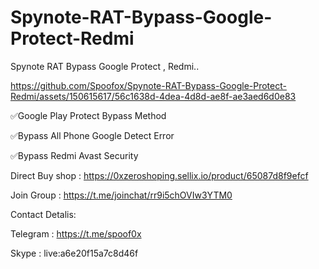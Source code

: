 
# Spynote-RAT-Bypass-Google-Protect-Redmi
Spynote RAT Bypass Google Protect ,  Redmi..



https://github.com/Spoofox/Spynote-RAT-Bypass-Google-Protect-Redmi/assets/150615617/56c1638d-4dea-4d8d-ae8f-ae3aed6d0e83



✅Google Play Protect Bypass Method

✅Bypass All Phone Google Detect Error

✅Bypass Redmi Avast Security

Direct Buy shop : https://0xzeroshoping.sellix.io/product/65087d8f9efcf

Join Group : https://t.me/joinchat/rr9i5chOVIw3YTM0

Contact Detalis:

Telegram : https://t.me/spoof0x

Skype : live:a6e20f15a7c8d46f
